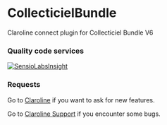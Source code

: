 CollecticielBundle
==============

Claroline connect plugin for Collecticiel Bundle
V6

### Quality code services
[![SensioLabsInsight](https://insight.sensiolabs.com/projects/a50e7885-90fe-4adc-ba8a-695c8def1b86/big.png)](https://insight.sensiolabs.com/projects/a50e7885-90fe-4adc-ba8a-695c8def1b86)

### Requests
Go to [Claroline](https://github.com/claroline/Claroline/issues) if you want to ask for new features.

Go to [Claroline Support](https://github.com/claroline/ClaroSupport/issues) if you encounter some bugs.

